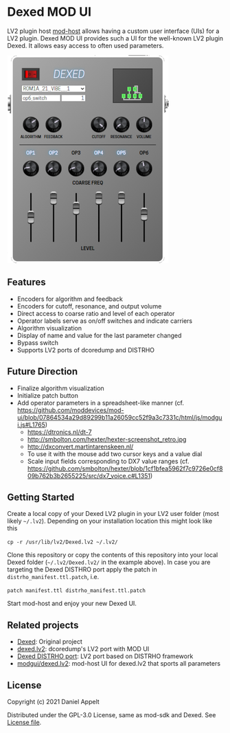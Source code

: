 # Dexed MOD UI

LV2 plugin host [mod-host](https://github.com/moddevices/mod-host) allows having a custom user interface (UIs) for a LV2 plugin. Dexed MOD UI provides such a UI for the well-known LV2 plugin Dexed. It allows easy access to often used parameters.

![Dexed MOD UI screenshot](modgui/screenshot.png)

## Features

* Encoders for algorithm and feedback
* Encoders for cutoff, resonance, and output volume
* Direct access to coarse ratio and level of each operator
* Operator labels serve as on/off switches and indicate carriers
* Algorithm visualization
* Display of name and value for the last parameter changed
* Bypass switch
* Supports LV2 ports of dcoredump and DISTRHO

## Future Direction

* Finalize algorithm visualization
* Initialize patch button
* Add operator parameters in a spreadsheet-like manner (cf. https://github.com/moddevices/mod-ui/blob/07864534a29d89299b11a26059cc52f9a3c7331c/html/js/modgui.js#L1765)
  * https://dtronics.nl/dt-7
  * http://smbolton.com/hexter/hexter-screenshot_retro.jpg
  * http://dxconvert.martintarenskeen.nl/
  * To use it with the mouse add two cursor keys and a value dial
  * Scale input fields corresponding to DX7 value ranges (cf. https://github.com/smbolton/hexter/blob/1cf1bfea5962f7c9726e0cf809b762b3b2655225/src/dx7_voice.c#L1351)

## Getting Started

Create a local copy of your Dexed LV2 plugin in your LV2 user folder (most likely `~/.lv2`). Depending on your installation location this might look like this

```cp -r /usr/lib/lv2/Dexed.lv2 ~/.lv2/```

Clone this repository or copy the contents of this repository into your local Dexed folder (`~/.lv2/Dexed.lv2/` in the example above).
In case you are targeting the Dexed DISTHRO port apply the patch in `distrho_manifest.ttl.patch`, i.e.

```patch manifest.ttl distrho_manifest.ttl.patch```

Start mod-host and enjoy your new Dexed UI.

## Related projects

* [Dexed](https://github.com/asb2m10/dexed): Original project
* [dexed.lv2](https://github.com/dcoredump/dexed.lv2): dcoredump's LV2 port with MOD UI
* [Dexed DISTRHO port](https://github.com/DISTRHO/DISTRHO-Ports/tree/master/ports-legacy/dexed): LV2 port based on DISTRHO framework
* [modgui/dexed.lv2](https://github.com/popololo46/modgui/tree/main/dexed.lv2): mod-host UI for dexed.lv2 that sports all parameters

## License

Copyright (c) 2021 Daniel Appelt

Distributed under the GPL-3.0 License, same as mod-sdk and Dexed. See [License file](LICENSE).

